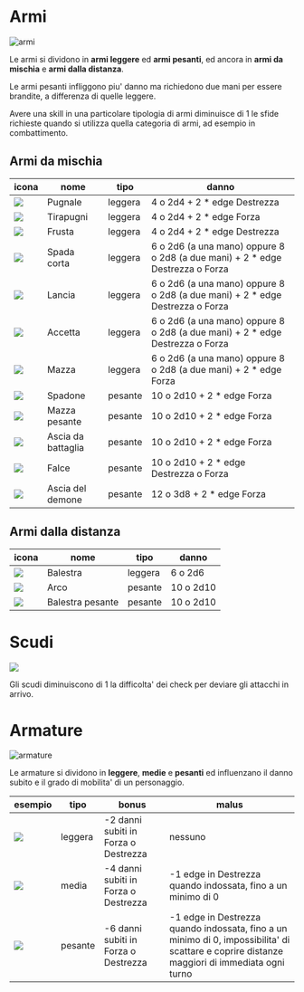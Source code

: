 # Armi

![armi](https://artfiles.alphacoders.com/110/thumb-1920-110402.jpg)

Le armi si dividono in **armi leggere** ed **armi pesanti**, ed ancora in **armi da mischia** e **armi dalla distanza**.

Le armi pesanti infliggono piu' danno ma richiedono due mani per essere brandite, a differenza di quelle leggere.

Avere una skill in una particolare tipologia di armi diminuisce di 1 le sfide richieste quando si utilizza quella
categoria di armi, ad esempio in combattimento.

## Armi da mischia

| icona | nome | tipo | danno |
| --- | --- | --- | --- |
| ![](https://darksouls3.wiki.fextralife.com/file/Dark-Souls-3/dagger-icon.png) | Pugnale | leggera | 4 o 2d4 + 2 * edge Destrezza |
| ![](https://darksouls3.wiki.fextralife.com/file/Dark-Souls-3/caestus-icon.png) | Tirapugni | leggera | 4 o 2d4 + 2 * edge Forza |
| ![](https://darksouls3.wiki.fextralife.com/file/Dark-Souls-3/whip-icon.png) | Frusta | leggera | 4 o 2d4 + 2 * edge Destrezza|
| ![](https://darksouls3.wiki.fextralife.com/file/Dark-Souls-3/shortsword-icon.png) | Spada corta | leggera | 6 o 2d6 (a una mano) oppure 8 o 2d8 (a due mani) + 2 * edge Destrezza o Forza|
| ![](https://darksouls3.wiki.fextralife.com/file/Dark-Souls-3/spear-icon.png) | Lancia | leggera | 6 o 2d6 (a una mano) oppure 8 o 2d8 (a due mani) + 2 * edge Destrezza o Forza|
| ![](https://darksouls3.wiki.fextralife.com/file/Dark-Souls-3/hand_axe-icon.png) | Accetta | leggera | 6 o 2d6 (a una mano) oppure 8 o 2d8 (a due mani) + 2 * edge Destrezza o Forza|
| ![](https://darksouls3.wiki.fextralife.com/file/Dark-Souls-3/mace-icon.png) | Mazza | leggera | 6 o 2d6 (a una mano) oppure 8 o 2d8 (a due mani) + 2 * edge Forza|
| ![](https://darksouls3.wiki.fextralife.com/file/Dark-Souls-3/bastard_sword-icon.png) | Spadone | pesante | 10 o 2d10 + 2 * edge Forza|
| ![](https://darksouls3.wiki.fextralife.com/file/Dark-Souls-3/vordts_great_hammer-icon.png) | Mazza pesante | pesante | 10 o 2d10 + 2 * edge Forza|
| ![](https://darksouls3.wiki.fextralife.com/file/Dark-Souls-3/battle_axe-icon.png) | Ascia da battaglia | pesante | 10 o 2d10 + 2 * edge Forza|
| ![](https://darksouls3.wiki.fextralife.com/file/Dark-Souls-3/great_scythe-icon.png) | Falce | pesante | 10 o 2d10 + 2 * edge Destrezza o Forza|
| ![](https://darksouls.wiki.fextralife.com/file/Dark-Souls/demons_greataxe.png) | Ascia del demone | pesante | 12 o 3d8 + 2 * edge Forza|

## Armi dalla distanza

| icona | nome | tipo | danno |
| --- | --- | --- | --- |
| ![](https://darksouls3.wiki.fextralife.com/file/Dark-Souls-3/light_crossbow-icon.png) | Balestra | leggera | 6 o 2d6 |
| ![](https://darksouls3.wiki.fextralife.com/file/Dark-Souls-3/longbow-icon.png) | Arco | pesante | 10 o 2d10 |
| ![](https://darksouls3.wiki.fextralife.com/file/Dark-Souls-3/heavy_crossbow-icon.png) | Balestra pesante | pesante | 10 o 2d10 |

# Scudi

![](https://i.kym-cdn.com/photos/images/facebook/000/724/051/e9c.jpeg)

Gli scudi diminuiscono di 1 la difficolta' dei check per deviare gli attacchi in arrivo.

# Armature

![armature](https://img2.goodfon.com/wallpaper/nbig/a/c8/dark-souls-solaire-of-astora.jpg)

Le armature si dividono in **leggere**, **medie** e **pesanti** ed influenzano il danno subito e il grado di mobilita'
di un personaggio.

| esempio | tipo | bonus | malus |
| --- | --- | --- | --- |
| ![](https://darksouls3.wiki.fextralife.com/file/Dark-Souls-3/assassin_set.jpg) | leggera | -2 danni subiti in Forza o Destrezza | nessuno |
| ![](https://darksouls3.wiki.fextralife.com/file/Dark-Souls-3/elite_knight_set.jpg) | media | -4 danni subiti in Forza o Destrezza | -1 edge in Destrezza quando indossata, fino a un minimo di 0 |
| ![](https://darksouls3.wiki.fextralife.com/file/Dark-Souls-3/havel's_set.jpg) | pesante | -6 danni subiti in Forza o Destrezza | -1 edge in Destrezza quando indossata, fino a un minimo di 0, impossibilita' di scattare e coprire distanze maggiori di immediata ogni turno |
